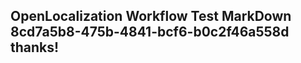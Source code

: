 <properties
ms.topic="hero-topic"
ms.test1="hero-topic"
ms.test2="test"/>

## OpenLocalization Workflow Test MarkDown 8cd7a5b8-475b-4841-bcf6-b0c2f46a558d thanks!

